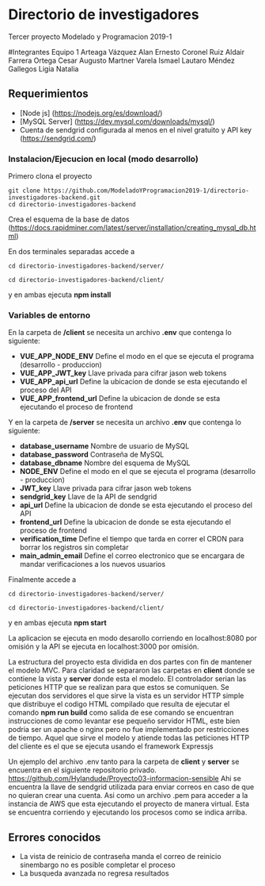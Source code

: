 # Directorio de investigadores
Tercer proyecto Modelado y Programacion 2019-1

#Integrantes Equipo 1
Arteaga Vázquez Alan Ernesto
Coronel Ruiz Aldair
Farrera Ortega Cesar Augusto
Martner Varela Ismael Lautaro
Méndez Gallegos Ligia Natalia

## Requerimientos

* [Node js] (https://nodejs.org/es/download/)
* [MySQL Server] (https://dev.mysql.com/downloads/mysql/)
* Cuenta de sendgrid configurada al menos en el nivel gratuito y API key (https://sendgrid.com/)

### Instalacion/Ejecucion en local (modo desarrollo)

Primero clona el proyecto

```
git clone https://github.com/ModeladoYProgramacion2019-1/directorio-investigadores-backend.git
cd directorio-investigadores-backend
```

Crea el esquema de la base de datos (https://docs.rapidminer.com/latest/server/installation/creating_mysql_db.html)

En dos terminales separadas accede a

```
cd directorio-investigadores-backend/server/
```
```
cd directorio-investigadores-backend/client/
```

y en ambas ejecuta **npm install**


### Variables de entorno

En la carpeta de **/client** se necesita un archivo **.env** que contenga lo siguiente:

* **VUE_APP_NODE_ENV** Define el modo en el que se ejecuta el programa (desarrollo - produccion)
* **VUE_APP_JWT_key** Llave privada para cifrar jason web tokens
* **VUE_APP_api_url** Define la ubicacion de donde se esta ejecutando el proceso del API
* **VUE_APP_frontend_url** Define la ubicacion de donde se esta ejecutando el proceso de frontend

Y en la carpeta de **/server** se necesita un archivo **.env** que contenga lo siguiente:

* **database_username** Nombre de usuario de MySQL
* **database_password** Contraseña de MySQL
* **database_dbname** Nombre del esquema de MySQL
* **NODE_ENV** Define el modo en el que se ejecuta el programa (desarrollo - produccion)
* **JWT_key** Llave privada para cifrar jason web tokens
* **sendgrid_key** Llave de la API de sendgrid
* **api_url** Define la ubicacion de donde se esta ejecutando el proceso del API
* **frontend_url** Define la ubicacion de donde se esta ejecutando el proceso de frontend
* **verification_time** Define el tiempo que tarda en correr el CRON para borrar los registros sin completar
* **main_admin_email** Define el correo electronico que se encargara de mandar verificaciones a los nuevos usuarios


Finalmente accede a

```
cd directorio-investigadores-backend/server/
```
```
cd directorio-investigadores-backend/client/
```

y en ambas ejecuta **npm start**

La aplicacion se ejecuta en modo desarollo corriendo en localhost:8080 por omisión y la API se ejecuta en localhost:3000 por omisión.

La estructura del proyecto esta dividida en dos partes con fin de mantener el modelo MVC. Para claridad se separaron las carpetas en **client** donde se contiene la vista y **server** donde esta el modelo. El controlador serian las peticiones HTTP que se realizan para que estos se comuniquen. Se ejecutan dos servidores el que sirve la vista es un servidor HTTP simple que distribuye el codigo HTML compilado que resulta de ejecutar el comando **npm run build** como salida de ese comando se encuentran instrucciones de como levantar ese pequeño servidor HTML, este bien podria ser un apache o nginx pero no fue implementado por restricciones de tiempo. Aquel que sirve el modelo y atiende todas las peticiones HTTP del cliente es el que se ejecuta usando el framework Expressjs

Un ejemplo del archivo .env tanto para la carpeta de **client** y **server** se encuentra en el siguiente repositorio privado. https://github.com/Hylandude/Proyecto03-informacion-sensible Ahi se encuentra la llave de sendgrid utilizada para enviar correos en caso de que no quieran crear una cuenta. Asi como un archivo .pem para acceder a la instancia de AWS que esta ejecutando el proyecto de manera virtual. Esta se encuentra corriendo y ejecutando los procesos como se indica arriba.

## Errores conocidos
* La vista de reinicio de contraseña manda el correo de reinicio sinembargo no es posible completar el proceso
* La busqueda avanzada no regresa resultados
